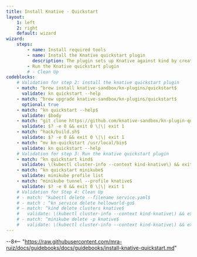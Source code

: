 ```yaml
---
title: Install Knative - Quickstart
layout:
    1: left
    2: right
    default: wizard
wizard:
    steps:
        - name: Install required tools
        - name: Install the Knative quickstart plugin
          description: The plugin sets up Knative against kind by creating a kind cluster populated with Knative
        - Run the Knative quickstart plugin
        # - Clean Up
codeblocks:
    # Validation for step 2: install the knative quickstart plugin
    - match: ^brew install knative-sandbox/kn-plugins/quickstart$
      validate: kn quickstart --help
    - match: ^brew upgrade knative-sandbox/kn-plugins/quickstart$
      optional: true
    - match: ^kn quickstart --help$
      validate: $body
    - match: ^git clone https://github.com/knative-sandbox/kn-plugin-quickstart.git
      validate: $? -e 0 && exit 0 \|\| exit 1
    - match: ^hack/build.sh$
      validate: $? -e 0 && exit 0 \|\| exit 1
    - match: ^mv kn-quickstart /usr/local/bin$
      validate: kn quickstart --help
    # Validation for step 3: Run the knative quickstart plugin
    - match: ^kn quickstart kind$
      validate: \(kubectl cluster-info --context kind-knative\) && exit 0 \|\| exit 1
    - match: ^kn quickstart minikube$
      validate: minikube profile list
    - match: ^minikube tunnel --profile knative$
      validate: $? -e 0 && exit 0 \|\| exit 1
    # Validation for Step 4: Clean Up
    # - match: ^kubectl delete --filename service.yaml$
    # - match : ^kn service delete helloworld-go$
    # - match: ^kind delete clusters knative$
    #   validate: \(kubectl cluster-info --context kind-knative\) && exit 1 \|\| exit 0
    # - match: ^minikube delete -p knative$
    #   validate: \(kubectl cluster-info --context kind-knative\) && exit 1 \|\| exit 0
---
```


--8<-- "https://raw.githubusercontent.com/mra-ruiz/docs/guidebooks/docs/guidebooks/install-knative-quickstart.md"